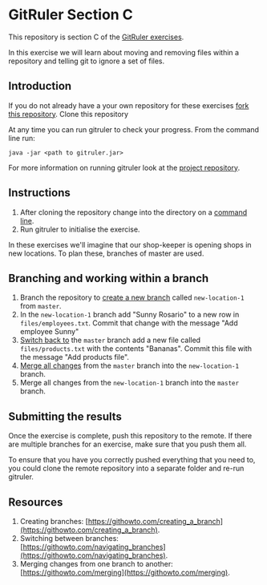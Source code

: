 <!--
Marked Style: Github
-->

# GitRuler Section C

This repository is section C of the [GitRuler exercises](https://github.com/UOL-CS/gitruler-exercises).

In this exercise we will learn about moving and removing files within a repository and telling git to ignore a set of files.

## Introduction

If you do not already have a your own repository for these exercises [fork this repository](https://help.github.com/articles/fork-a-repo/). Clone this repository

At any time you can run gitruler to check your progress. From the command line run:

`java -jar <path to gitruler.jar>`

For more information on running gitruler look at the [project repository](https://github.com/rcraggs/gitruler).

## Instructions

1. After cloning the repository change into the directory on a [command line](https://www.techopedia.com/definition/3337/command-line-interface-cli).
2. Run gitruler to initialise the exercise.

In these exercises we'll imagine that our shop-keeper is opening shops in new locations. To plan these, branches of master are used.

## Branching and working within a branch

1. Branch the repository to [create a new branch](https://githowto.com/creating_a_branch) called `new-location-1` from `master`.
2. In the `new-location-1` branch add "Sunny Rosario" to a new row in `files/employees.txt`. Commit that change with the message "Add employee Sunny"
3. [Switch back to](https://githowto.com/navigating_branches) the `master` branch add a new file called `files/products.txt` with the contents "Bananas". Commit this file with the message "Add products file".
4. [Merge all changes](https://githowto.com/merging) from the `master` branch into the `new-location-1` branch.
5. Merge all changes from the `new-location-1` branch into the `master` branch.

## Submitting the results

Once the exercise is complete, push this repository to the remote. If there are multiple branches for an exercise, make sure that you push them all. 

To ensure that you have you correctly pushed everything that you need to, you could clone the remote repository into a separate folder and re-run gitruler.

## Resources

1. Creating branches: [https://githowto.com/creating_a_branch](https://githowto.com/creating_a_branch).
2. Switching between branches: [https://githowto.com/navigating_branches](https://githowto.com/navigating_branches).
3. Merging changes from one branch to another: [https://githowto.com/merging](https://githowto.com/merging).